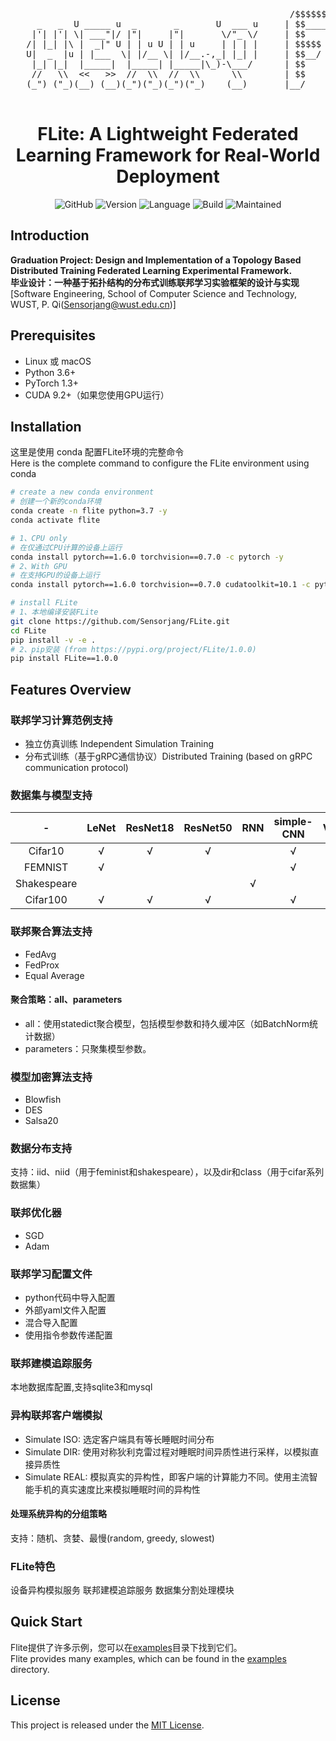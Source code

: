 <pre>
                                                     /$$$$$$$$ /$$       /$$   /$$
     _   _  U _____ u  _       _       U  ___ u     | $$_____/| $$      |__/  | $$
    |'| |'| \| ___"|/ |"|     |"|       \/"_ \/     | $$      | $$       /$$ /$$$$$$    /$$$$$$
   /| |_| |\ |  _|" U | | u U | | u     | | | |     | $$$$$   | $$      | $$|_  $$_/   /$$__  $$
   U|  _  |u | |___  \| |/__ \| |/__.-,_| |_| |     | $$__/   | $$      | $$  | $$    | $$$$$$$$  
    |_| |_|  |_____|  |_____| |_____|\_)-\___/      | $$      | $$      | $$  | $$ /$$| $$_____/
    //   \\  <<   >>  //  \\  //  \\      \\        | $$      | $$$$$$$$| $$  |  $$$$/|  $$$$$$$
   (_") ("_)(__) (__)(_")("_)(_")("_)    (__)       |__/      |________/|__/   \___/   \_______/
                                                                                      Version 1.0.0
</pre>

<div align="center">
<h1 align="center">FLite: A Lightweight Federated Learning Framework for Real-World Deployment</h1>

![GitHub](https://img.shields.io/github/license/Sensorjang/FLite)
![Version](https://img.shields.io/badge/Version-V1.0.0-yellow)
![Language](https://img.shields.io/badge/Language-Python-blue)
![Build](https://img.shields.io/badge/Build-passing-lightgreen)
![Maintained](https://img.shields.io/badge/Maintained-Yes-red)

</div>

## Introduction
**Graduation Project: Design and Implementation of a Topology Based Distributed Training Federated Learning Experimental Framework. <br/>**
**毕业设计：一种基于拓扑结构的分布式训练联邦学习实验框架的设计与实现<br/>**
[Software Engineering, School of Computer Science and Technology, WUST, P. Qi(Sensorjang@wust.edu.cn)]<br/>

## Prerequisites
- Linux 或 macOS
- Python 3.6+
- PyTorch 1.3+
- CUDA 9.2+（如果您使用GPU运行）

## Installation
这里是使用 conda 配置FLite环境的完整命令<br/>
Here is the complete command to configure the FLite environment using conda<br/>

```bash
# create a new conda environment
# 创建一个新的conda环境
conda create -n flite python=3.7 -y
conda activate flite

# 1、CPU only
# 在仅通过CPU计算的设备上运行
conda install pytorch==1.6.0 torchvision==0.7.0 -c pytorch -y
# 2、With GPU
# 在支持GPU的设备上运行
conda install pytorch==1.6.0 torchvision==0.7.0 cudatoolkit=10.1 -c pytorch -y

# install FLite
# 1、本地编译安装FLite
git clone https://github.com/Sensorjang/FLite.git
cd FLite
pip install -v -e .
# 2、pip安装 (from https://pypi.org/project/FLite/1.0.0)
pip install FLite==1.0.0
```

## Features Overview

### 联邦学习计算范例支持
- 独立仿真训练 Independent Simulation Training
- 分布式训练（基于gRPC通信协议）Distributed Training (based on gRPC communication protocol)

### 数据集与模型支持
| - | LeNet | ResNet18 | ResNet50 | RNN | simple-CNN | VGG9 |
| :---: |:-----:|:--------:|:--------:|:---:|:----------:|:----:|
| Cifar10 |   √   |    √     |    √     |     |     √      |  √   |
| FEMNIST |   √   |          |          |     |     √      |      |
| Shakespeare |       |          |          |  √  |            |      |
| Cifar100 |   √   |    √     |    √     |     |     √      |  √   |

### 联邦聚合算法支持
- FedAvg
- FedProx
- Equal Average


#### 聚合策略：all、parameters

- all：使用statedict聚合模型，包括模型参数和持久缓冲区（如BatchNorm统计数据）
- parameters：只聚集模型参数。

### 模型加密算法支持
- Blowfish
- DES
- Salsa20

### 数据分布支持
支持：iid、niid（用于feminist和shakespeare），以及dir和class（用于cifar系列数据集）

### 联邦优化器
- SGD
- Adam

### 联邦学习配置文件
- python代码中导入配置
- 外部yaml文件入配置
- 混合导入配置
- 使用指令参数传递配置

### 联邦建模追踪服务
本地数据库配置,支持sqlite3和mysql

### 异构联邦客户端模拟
- Simulate ISO: 选定客户端具有等长睡眠时间分布
- Simulate DIR: 使用对称狄利克雷过程对睡眠时间异质性进行采样，以模拟直接异质性
- Simulate REAL: 模拟真实的异构性，即客户端的计算能力不同。使用主流智能手机的真实速度比来模拟睡眠时间的异构性

#### 处理系统异构的分组策略
支持：随机、贪婪、最慢(random, greedy, slowest)

### FLite特色
设备异构模拟服务
联邦建模追踪服务
数据集分割处理模块

## Quick Start
Flite提供了许多示例，您可以在[examples](/examples)目录下找到它们。<br/>
Flite provides many examples, which can be found in the [examples](/examples) directory.<br/>

## License
This project is released under the [MIT License](LICENSE).
